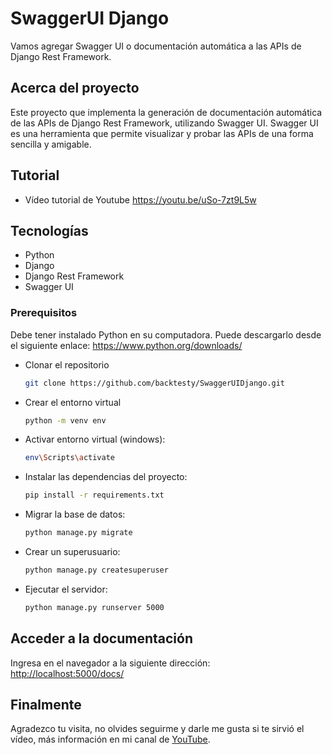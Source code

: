 # SwaggerUI Django
Vamos agregar Swagger UI o documentación automática a las APIs de Django Rest Framework.

<!-- ABOUT THE PROJECT -->
## Acerca del proyecto

Este proyecto que implementa la generación de documentación automática de las APIs de Django Rest Framework, utilizando Swagger UI. Swagger UI es una herramienta que permite visualizar y probar las APIs de una forma sencilla y amigable.

## Tutorial
* Vídeo tutorial de Youtube <a href="https://youtu.be/uSo-7zt9L5w">https://youtu.be/uSo-7zt9L5w</a>
 
<!-- GETTING STARTED -->
## Tecnologías

* Python
* Django
* Django Rest Framework
* Swagger UI

### Prerequisitos

Debe tener instalado Python en su computadora. Puede descargarlo desde el siguiente enlace: <a href="https://www.python.org/downloads/">https://www.python.org/downloads/</a>

* Clonar el repositorio
  ```sh
  git clone https://github.com/backtesty/SwaggerUIDjango.git
  ```

* Crear el entorno virtual
  ```sh
  python -m venv env
  ```
* Activar entorno virtual (windows):
  ```sh
  env\Scripts\activate
  ```
* Instalar las dependencias del proyecto:
  ```sh
  pip install -r requirements.txt
  ```
* Migrar la base de datos:
  ```sh
  python manage.py migrate
  ```
* Crear un superusuario:
  ```sh
  python manage.py createsuperuser
  ```
* Ejecutar el servidor:
  ```sh
  python manage.py runserver 5000
  ```
## Acceder a la documentación
Ingresa en el navegador a la siguiente dirección: <a href="http://localhost:5000/docs/">http://localhost:5000/docs/</a>

## Finalmente

Agradezco tu visita, no olvides seguirme y darle me gusta si te sirvió el vídeo, más información en mi canal de <a href="https://www.youtube.com/channel/UCxGqlLmQXjFjkrnSRLa7B7g">YouTube</a>.